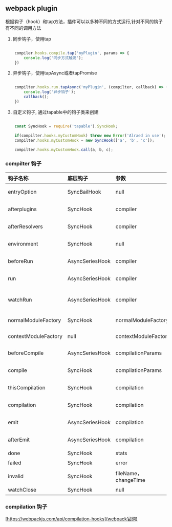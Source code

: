 ## webpack plugin

根据钩子（hook）和tap方法，插件可以以多种不同的方式运行,针对不同的钩子有不同的调用方法

1. 同步钩子，使用tap

``` javascript

    compiler.hooks.compile.tap('myPlugin', params => {
        console.log('同步方式触发');
    })

```

2. 异步钩子，使用tapAsync或者tapPromise

``` javascript

    compilter.hooks.run.tapAsync('myPlugin', (compilter, callback) => {
        console.log('异步钩子');
        callback();
    })

```

3. 自定义钩子, 通过tapable中的钩子类来创建

``` javascript

    const SyncHook = require('tapable').SyncHook;

    if(compilter.hooks.myCustomHook) throw new Error('Alraed in use');
    compilter.hooks.myCustomHook = new SyncHook(['a', 'b', 'c']);

    compilter.hooks.myCustomHook.call(a, b, c);

```

### compilter 钩子

钩子名称 | 底层钩子 | 参数 | 解释
:-- | :-- | :-- | :--
entryOption | SyncBailHook | null | 在entry配置项处理过之后，执行插件
afterplugins | SyncHook | compiler | 设置完初始化插件之后，执行插件
afterResolvers | SyncHook | compiler | resolver安装完成之后，执行插件
environment | SyncHook | null | enviironment准备好之后，执行插件
beforeRun | AsyncSeriesHook | compiler | compiler.run()执行之前，添加一个钩子
run | AsyncSeriesHook | compiler | 开始读取records之前，添加钩子
watchRun | AsyncSeriesHook | compiler | 监听模式下，一个新的编译触发之后，执行插件
normalModuleFactory | SyncHook | normalModuleFactory | normalModuleFactory 创建之后，执行插件
contextModuleFactory | null | contextModuleFactory | contextModuleFactory创建之后，执行插件
beforeCompile | AsyncSeriesHook | compilationParams | 编译参数创建之后，执行插件
compile | SyncHook | compilationParams | 一个新的编译创建之后，添加一个钩子
thisCompilation | SyncHook | compilation | compilation 事件之前执行
compilation | SyncHook | compilation | 编译创建之后，执行插件
emit | AsyncSeriesHook | compilation | 生成资源到output目录之前
afterEmit | AsyncSeriesHook | compilation | 生成资源到output目录之后
done | SyncHook | stats | 编译完成
failed | SyncHook | error | 编译失败
invalid | SyncHook | fileName， changeTime | 监听模式下，编译无效时
watchClose | SyncHook | null | 监听模式停止


### compilation 钩子

[https://webpackjs.com/api/compilation-hooks](webpack官网)
